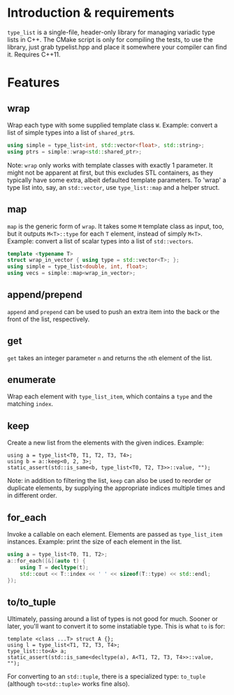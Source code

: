 # Introduction & requirements

`type_list` is a single-file, header-only library for managing variadic type lists in C++. The CMake
script is only for compiling the tests, to use the library, just grab typelist.hpp and place it
somewhere your compiler can find it. Requires C++11.

# Features

## wrap

Wrap each type with some supplied template class `W`. Example: convert a list of simple types into
a list of `shared_ptr`s.

```cpp
using simple = type_list<int, std::vector<float>, std::string>;
using ptrs = simple::wrap<std::shared_ptr>;
```

Note: `wrap` only works with template classes with exactly 1 parameter. It might not be apparent at
first, but this excludes STL containers, as they typically have some extra, albeit defaulted
template parameters. To 'wrap' a type list into, say, an `std::vector`, use `type_list::map` and a
helper struct.

## map

`map` is the generic form of `wrap`. It takes some `M` template class as input, too, but it outputs
`M<T>::type` for each `T` element, instead of simply `M<T>`. Example: convert a list of scalar types
into a list of `std::vectors`.

```cpp
template <typename T>
struct wrap_in_vector { using type = std::vector<T>; };
using simple = type_list<double, int, float>;
using vecs = simple::map<wrap_in_vector>;
```

## append/prepend

`append` and `prepend` can be used to push an extra item into the back or the front of the list,
respectively.

## get

`get` takes an integer parameter `n` and returns the `n`th element of the list.

## enumerate

Wrap each element with `type_list_item`, which contains a `type` and the matching `index`.

## keep

Create a new list from the elements with the given indices. Example:

```
using a = type_list<T0, T1, T2, T3, T4>;
using b = a::keep<0, 2, 3>;
static_assert(std::is_same<b, type_list<T0, T2, T3>>::value, "");
```

Note: in addition to filtering the list, `keep` can also be used to reorder or duplicate elements,
by supplying the appropriate indices multiple times and in different order.

## for_each

Invoke a callable on each element. Elements are passed as `type_list_item` instances. Example: print
the size of each element in the list.

```cpp
using a = type_list<T0, T1, T2>;
a::for_each([&](auto t) {
    using T = decltype(t);
    std::cout << T::index << ' ' << sizeof(T::type) << std::endl;
});
```

## to/to_tuple

Ultimately, passing around a list of types is not good for much. Sooner or later, you'll want to
convert it to some instatiable type. This is what `to` is for:

```
template <class ...T> struct A {};
using l = type_list<T1, T2, T3, T4>;
type_list::to<A> a;
static_assert(std::is_same<decltype(a), A<T1, T2, T3, T4>>::value, "");
```

For converting to an `std::tuple`, there is a specialized type: `to_tuple` (although
`to<std::tuple>` works fine also).
